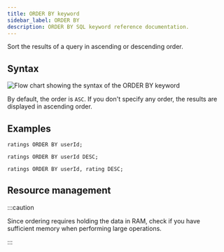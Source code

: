 ```yaml
---
title: ORDER BY keyword
sidebar_label: ORDER BY
description: ORDER BY SQL keyword reference documentation.
---
```


Sort the results of a query in ascending or descending order.

## Syntax

![Flow chart showing the syntax of the ORDER BY keyword](/img/docs/diagrams/orderBy.svg)

By default, the order is `ASC`. If you don't specify any order, the results are displayed in ascending order.

## Examples

```questdb-sql title="Omitting ASC will default to ascending order"
ratings ORDER BY userId;
```

```questdb-sql title="Ordering in descending order"
ratings ORDER BY userId DESC;
```

```questdb-sql title="Multi-level ordering"
ratings ORDER BY userId, rating DESC;
```

## Resource management

:::caution

Since ordering requires holding the data in RAM, check if you have sufficient memory
when performing large operations.

:::
